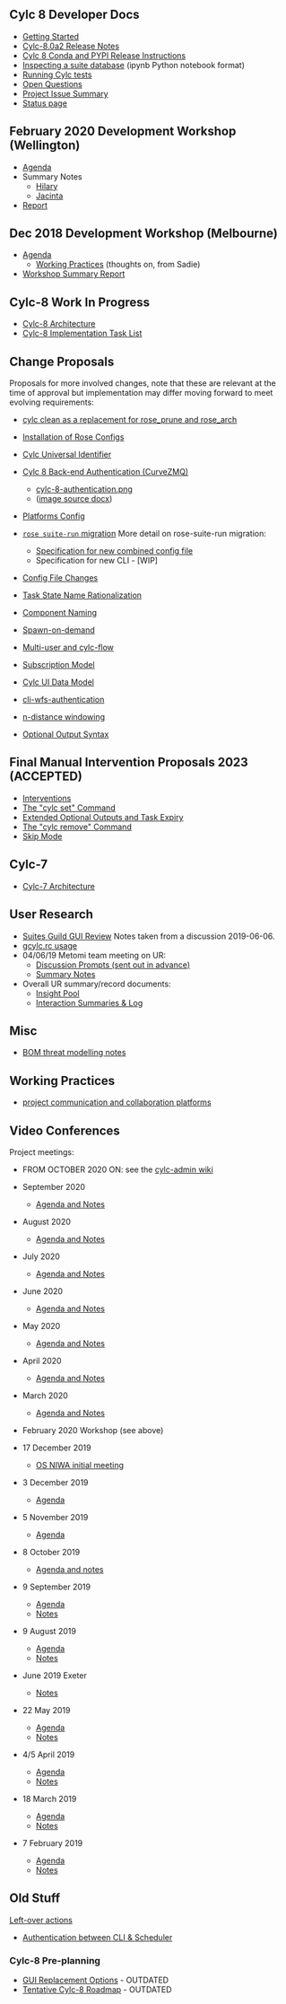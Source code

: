 

## Cylc 8 Developer Docs

- [Getting Started](howto/cylc-ui)
- [Cylc-8.0a2 Release Notes](release-notes/cylc-8-alpha2)
- [Cylc 8 Conda and PYPI Release Instructions](howto/create-a-release)
- [Inspecting a suite database](howto/inspect_suite_database.ipynb) (ipynb Python notebook format)
- [Running Cylc tests](howto/testing.md)
- [Open Questions](https://github.com/issues?q=is%3Aopen+is%3Aissue+archived%3Afalse+label%3Aquestion+org%3Acylc)
- [Project Issue Summary](project-issue-summary.md)
- [Status page](status/status.md)

## February 2020 Development Workshop (Wellington)
- [Agenda](feb2020-workshop-agenda)
- Summary Notes
  - [Hilary](feb2020-workshop-notes)
  - [Jacinta](feb2020-workshop-notes-jr)
- [Report](feb2020-workshop-report)

## Dec 2018 Development Workshop (Melbourne)
- [Agenda](dec-workshop-agenda)
  - [Working Practices](practices-prompts) (thoughts on, from Sadie)
- [Workshop Summary Report](dec-workshop-report)

## Cylc-8 Work In Progress
- [Cylc-8 Architecture](cylc-8-architecture)
- [Cylc-8 Implementation Task List](cylc-8-tasks)

## Change Proposals

Proposals for more involved changes, note that these are relevant at the time
of approval but implementation may differ moving forward to meet
evolving requirements:

- [cylc clean as a replacement for rose_prune and rose_arch](proposal-cylc-clean.md)
- [Installation of Rose Configs](proposal-cylc-rose-installing-rose-configs.md)
- [Cylc Universal Identifier](proposal-universal-id.md)
- [Cylc 8 Back-end Authentication (CurveZMQ)](cylc-8-authentication.md)
    - [cylc-8-authentication.png](img/cylc-8-authentication.png)
    - ([image source docx](img/keys.docx))
- [Platforms Config](proposal-platforms.md)
- [`rose suite-run` migration](proposal-rose-suite-run.md)
  More detail on rose-suite-run migration:
  - [Specification for new combined config file](rose-suite-run-proposal/cylc-flow-rc.md)
  - Specification for new CLI - [WIP]

- [Config File Changes](proposal-config-changes.md)

- [Task State Name Rationalization](proposal-state-names.md)

- [Component Naming](proposal-component-names.md)
- [Spawn-on-demand](proposal-spawn-on-d.md)
- [Multi-user and cylc-flow](proposal-multi-user-approach.md)
- [Subscription Model](proposal-subscriptions.md)
- [Cylc UI Data Model](proposal-cylc-ui-data-model.md)
- [cli-wfs-authentication](proposal-cli-wfs-authentication.md)
- [n-distance windowing](proposal-n-distance-window.md)
- [Optional Output Syntax](proposal-new-output-syntax.md)

## Final Manual Intervention Proposals 2023 (ACCEPTED)

- [Interventions](proposal-interventions.md)
- [The "cylc set" Command](proposal-cylc-set.md)
- [Extended Optional Outputs and Task Expiry](proposal-optional-output-extension.md)
- [The "cylc remove" Command](proposal-remove.md)
- [Skip Mode](proposal-skip-mode.md)

## Cylc-7
- [Cylc-7 Architecture](cylc-7-architecture)

## User Research
- [Suites Guild GUI Review](user-research/20190606-suites-guild-cylc-gui-review.md) Notes taken from a discussion 2019-06-06.
- [gcylc.rc usage](user-research/MO-gcylc-rc-report.md)
- 04/06/19 Metomi team meeting on UR:
  - [Discussion Prompts (sent out in advance)](user-research/ur-initiation-questions.md)
  - [Summary Notes](user-research/ur-meetings/ur-04-june-2019-summary.md)
- Overall UR summary/record documents:
  - [Insight Pool](user-research/ur-insight-pool.md)
  - [Interaction Summaries & Log](user-research/ur-interaction-summaries-log.md)

## Misc
- [BOM threat modelling notes](threats.md)

## Working Practices
- [project communication and collaboration platforms](project-collab.md)


## Video Conferences

Project meetings:

- FROM OCTOBER 2020 ON: see the [cylc-admin wiki](https://github.com/cylc/cylc-admin/wiki)

- September 2020
  - [Agenda and Notes](meetings/vc-sep-2020.md)

- August 2020
  - [Agenda and Notes](meetings/vc-aug-2020.md)

- July 2020
  - [Agenda and Notes](meetings/vc-jul-2020.md)

- June 2020
  - [Agenda and Notes](meetings/vc-jun-2020.md)

- May 2020
  - [Agenda and Notes](meetings/vc-may-2020.md)

- April 2020
  - [Agenda and Notes](meetings/vc-april-2020.md)

- March 2020
  - [Agenda and Notes](meetings/vc-march-2020-agenda.md)

- February 2020 Workshop (see above)

- 17 December 2019
  - [OS NIWA initial meeting](meetings/dm-os-ho-17Dec2019.md)

- 3 December 2019
  - [Agenda](meetings/vc-dec-2019-agenda.md)

- 5 November 2019
  - [Agenda](meetings/vc-nov-2019-agenda.md)

- 8 October 2019
  - [Agenda and notes](meetings/vc-8-oct-2019-agenda.md)

- 9 September 2019
  - [Agenda](meetings/vc-9-sep-2019-agenda.md)
  - [Notes](meetings/vc-9-sep-2019-notes.md)

- 9 August 2019
  - [Agenda](meetings/vc-9-aug-2019-agenda.md)
  - [Notes](meetings/vc-9-aug-2019-summary.md)

- June 2019 Exeter
  - [Notes](meetings/exeter-jun-2019.md)

- 22 May 2019
  - [Agenda](meetings/vc-22-may-2019-agenda.md)
  - [Notes](meetings/vc-22-may-2019-summary.md)

- 4/5 April 2019
  - [Agenda](meetings/vc-4-apr-2019-agenda.md)
  - [Notes](meetings/vc-4-apr-2019-summary.md)

- 18 March 2019
  - [Agenda](meetings/vc-mar-2019-agenda.md)
  - [Notes](meetings/vc-mar-2019-summary.md)

- 7 February 2019
  - [Agenda](meetings/vc-feb-2019-agenda.md)
  - [Notes](meetings/vc-feb-2019-summary.md)


## Old Stuff

[Left-over actions](meetings/left-over-actions.md)
- [Authentication between CLI & Scheduler](proposal-cli-wfs-authentication.md)

### Cylc-8 Pre-planning
- [GUI Replacement Options](gui-replacement-options) - OUTDATED
- [Tentative Cylc-8 Roadmap](cylc-8-roadmap) - OUTDATED
